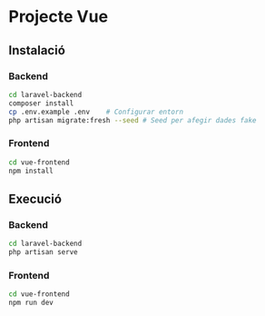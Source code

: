 # Projecte Vue

## Instalació

### Backend

```bash
cd laravel-backend
composer install
cp .env.example .env    # Configurar entorn
php artisan migrate:fresh --seed # Seed per afegir dades fake
```

### Frontend

```bash
cd vue-frontend
npm install
```

## Execució

### Backend

```bash
cd laravel-backend
php artisan serve
```

### Frontend

```bash
cd vue-frontend
npm run dev
```
